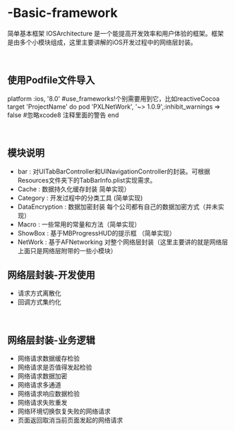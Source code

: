 # -Basic-framework
简单基本框架
IOSArchitecture 是一个能提高开发效率和用户体验的框架。框架是由多个小模块组成，这里主要讲解的iOS开发过程中的网络层封装。<br/>

<br/>


## 使用Podfile文件导入


platform :ios, '8.0' 
#use_frameworks!个别需要用到它，比如reactiveCocoa
target 'ProjectName' do
pod 'PXLNetWork', '~> 1.0.9',:inhibit_warnings => false #忽略xcode8 注释里面的警告
end

<br/>


## 模块说明
* bar            : 对UITabBarController和UINavigationController的封装。可根据Resources文件夹下的TabBarInfo.plist实现需求。
* Cache          : 数据持久化缓存封装 简单实现）
* Category       : 开发过程中的分类工具 (简单实现)
* DataEncryption : 数据加密封装 每个公司都有自己的数据加密方式（并未实现）
* Macro          : 一些常用的常量和方法（简单实现）
* ShowBox        : 基于MBProgressHUD的提示框 （简单实现）
* NetWork        : 基于AFNetworking 对整个网络层封装（这里主要讲的就是网络层 上面只是网络层附带的一些小模块）


## 网络层封装-开发使用
* 请求方式离散化
* 回调方式集约化

<br/>

## 网络层封装-业务逻辑
* 网络请求数据缓存检验
* 网络请求是否值得发起检验
* 网络请求数据加密
* 网络请求多通道
* 网络请求响应数据检验
* 网络请求失败重发
* 网络环境切换恢复失败的网络请求
* 页面返回取消当前页面发起的网络请求

<br/>


